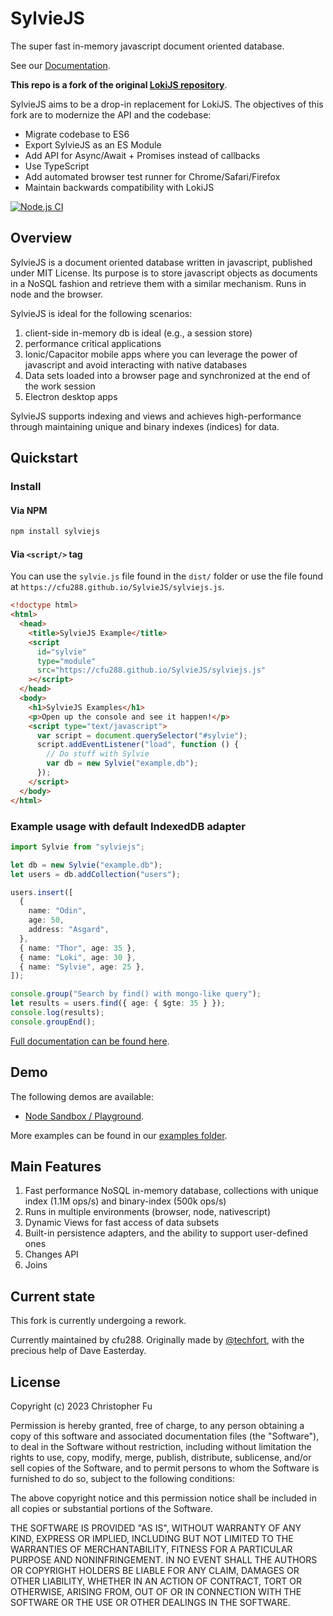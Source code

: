# SylvieJS

The super fast in-memory javascript document oriented database.

See our [Documentation](https://cfu288.github.io/SylvieJS/).

**This repo is a fork of the original [LokiJS repository](https://github.com/techfort/LokiJS)**.

SylvieJS aims to be a drop-in replacement for LokiJS. The objectives of this fork are to modernize the API and the codebase:

- Migrate codebase to ES6
- Export SylvieJS as an ES Module
- Add API for Async/Await + Promises instead of callbacks
- Use TypeScript
- Add automated browser test runner for Chrome/Safari/Firefox
- Maintain backwards compatibility with LokiJS

[![Node.js CI](https://github.com/cfu288/SylvieJS/actions/workflows/ci.yaml/badge.svg)](https://github.com/cfu288/SylvieJS/actions/workflows/ci.yaml)

## Overview

SylvieJS is a document oriented database written in javascript, published under MIT License.
Its purpose is to store javascript objects as documents in a NoSQL fashion and retrieve them with a similar mechanism.
Runs in node and the browser.

SylvieJS is ideal for the following scenarios:

1. client-side in-memory db is ideal (e.g., a session store)
2. performance critical applications
3. Ionic/Capacitor mobile apps where you can leverage the power of javascript and avoid interacting with native databases
4. Data sets loaded into a browser page and synchronized at the end of the work session
5. Electron desktop apps

SylvieJS supports indexing and views and achieves high-performance through maintaining unique and binary indexes (indices) for data.

## Quickstart

### Install

#### Via NPM

```bash
npm install sylviejs
```

#### Via `<script/>` tag

You can use the `sylvie.js` file found in the `dist/` folder or use the file found at `https://cfu288.github.io/SylvieJS/sylviejs.js`.

```html
<!doctype html>
<html>
  <head>
    <title>SylvieJS Example</title>
    <script
      id="sylvie"
      type="module"
      src="https://cfu288.github.io/SylvieJS/sylviejs.js"
    ></script>
  </head>
  <body>
    <h1>SylvieJS Examples</h1>
    <p>Open up the console and see it happen!</p>
    <script type="text/javascript">
      var script = document.querySelector("#sylvie");
      script.addEventListener("load", function () {
        // Do stuff with Sylvie
        var db = new Sylvie("example.db");
      });
    </script>
  </body>
</html>
```

### Example usage with default IndexedDB adapter

```ts
import Sylvie from "sylviejs";

let db = new Sylvie("example.db");
let users = db.addCollection("users");

users.insert([
  {
    name: "Odin",
    age: 50,
    address: "Asgard",
  },
  { name: "Thor", age: 35 },
  { name: "Loki", age: 30 },
  { name: "Sylvie", age: 25 },
]);

console.group("Search by find() with mongo-like query");
let results = users.find({ age: { $gte: 35 } });
console.log(results);
console.groupEnd();
```

[Full documentation can be found here](https://cfu288.github.io/SylvieJS/).

## Demo

The following demos are available:

- [Node Sandbox / Playground](https://replit.com/@cfu288/sylviejs-sandbox).

More examples can be found in our [examples folder](./examples/).

## Main Features

1. Fast performance NoSQL in-memory database, collections with unique index (1.1M ops/s) and binary-index (500k ops/s)
2. Runs in multiple environments (browser, node, nativescript)
3. Dynamic Views for fast access of data subsets
4. Built-in persistence adapters, and the ability to support user-defined ones
5. Changes API
6. Joins

## Current state

This fork is currently undergoing a rework.

Currently maintained by cfu288. Originally made by [@techfort](http://twitter.com/tech_fort), with the precious help of Dave Easterday.

## License

Copyright (c) 2023 Christopher Fu

Permission is hereby granted, free of charge, to any person obtaining a copy of this software and associated documentation files (the "Software"), to deal in the Software without restriction, including without limitation the rights to use, copy, modify, merge, publish, distribute, sublicense, and/or sell copies of the Software, and to permit persons to whom the Software is furnished to do so, subject to the following conditions:

The above copyright notice and this permission notice shall be included in all copies or substantial portions of the Software.

THE SOFTWARE IS PROVIDED "AS IS", WITHOUT WARRANTY OF ANY KIND, EXPRESS OR IMPLIED, INCLUDING BUT NOT LIMITED TO THE WARRANTIES OF MERCHANTABILITY, FITNESS FOR A PARTICULAR PURPOSE AND NONINFRINGEMENT. IN NO EVENT SHALL THE AUTHORS OR COPYRIGHT HOLDERS BE LIABLE FOR ANY CLAIM, DAMAGES OR OTHER LIABILITY, WHETHER IN AN ACTION OF CONTRACT, TORT OR OTHERWISE, ARISING FROM, OUT OF OR IN CONNECTION WITH THE SOFTWARE OR THE USE OR OTHER DEALINGS IN THE SOFTWARE.
